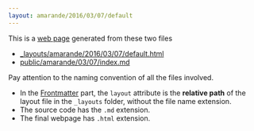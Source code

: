 ```yaml
---
layout: amarande/2016/03/07/default
---
```


This is a [web page](http://bigdata-mindstorms.github.io/jekyll-playground/public/amarande/03/07/index.html) generated from these two files

- [_layouts/amarande/2016/03/07/default.html](https://github.com/bigdata-mindstorms/jekyll-playground/blob/gh-pages/_layouts/amarande/2016/03/07/default.html)
- [public/amarande/03/07/index.md](https://github.com/bigdata-mindstorms/jekyll-playground/blob/gh-pages/public/amarande/03/07/index.md)

Pay attention to the naming convention of all the files involved.

- In the [Frontmatter](http://jekyll.bootcss.com/docs/frontmatter/) part, the `layout` attribute is the __relative path__ of the layout file in the `_layouts` folder, without the file name extension.
- The source code has the `.md` extension.
- The final webpage has `.html` extension.


